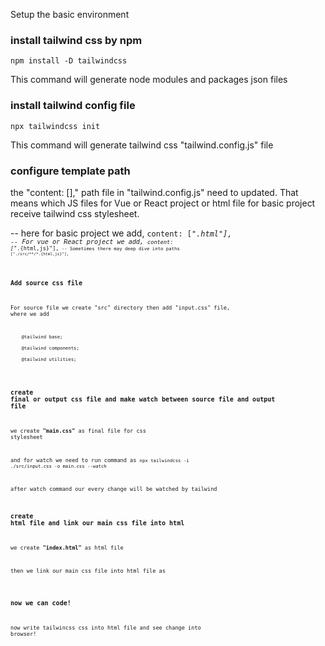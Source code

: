 Setup the basic environment

### install tailwind css by npm 
<code>npm install -D tailwindcss</code>

This command will generate node modules and packages json files

### install tailwind config file
<code>npx tailwindcss init</code>

This command will generate tailwind css "tailwind.config.js" file

### configure template path
the "content: []," path file in "tailwind.config.js" need to updated. That means which JS files for Vue or React project or html file for basic project receive tailwind css stylesheet.

-- here for basic project we add, <code>content: ["*.html"],<code>
-- For vue or React project we add, <code>content: ["*.{html,js}"],<code>
-- Sometimes there may deep dive into paths <code>["./src/**/*.{html,js}"],<code>

### Add source css file 
For source file we create "src" directory then add "input.css" file, where we add 

<code>
    @tailwind base; </br>
    @tailwind components; </br>
    @tailwind utilities; </br>
</code>

### create final or output css file and make watch between source file and output file

we create **"main.css"** as final file for css stylesheet

and for watch we need to run command as <code>npx tailwindcss -i ./src/input.css -o main.css --watch</code>

after watch command our every change will be watched by tailwind

### create html file and link our main css file into html 

we create **"index.html"** as html file

then we link our main css file into html file as 
<code> <link rel="stylesheet" href="main.css"> </code>

### now we can code! 
now write tailwincss css into html file and see change into browser! 
